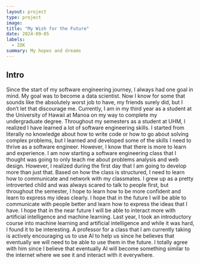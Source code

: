 ```yaml
---
layout: project
type: project
image:
title: "My Wish for the Future"
date: 2024-09-05
labels:
  - IDK
summary: My hopes and dreams
---
```

## Intro
  Since the start of my software engineering journey, I always had one goal in mind. My goal was to become a data scientist. Now I know for some that sounds like the absolutely worst job to have, my friends surely did, but I don’t let that discourage me. Currently, I am in my third year as a student at the University of Hawaii at Manoa on my way to complete my undergraduate degree. Throughout my semesters as a student at UHM, I realized I have learned a lot of software engineering skills. I started from literally no knowledge about how to write code or how to go about solving complex problems, but I learned and developed some of the skills I need to thrive as a software engineer. However, I know that there is more to learn and experience.
	I am now starting a software engineering class that I thought was going to only teach me about problems analysis and web design. However, I realized during the first day that I am going to develop more than just that. Based on how the class is structured, I need to learn how to communicate and network with my classmates. I grew up as a pretty introverted child and was always scared to talk to people first, but throughout the semester, I hope to learn how to be more confident and learn to express my ideas clearly. I hope that in the future I will be able to communicate with people better and learn how to express the ideas that I have.
	I hope that in the near future I will be able to interact more with artificial intelligence and machine learning. Last year, I took an introductory course into machine learning and artificial intelligence and while it was hard, I found it to be interesting. A professor for a class that I am currently taking is actively encouraging us to use AI to help us since he believes that eventually we will need to be able to use them in the future. I totally agree with him since I believe that eventually AI will become something similar to the internet where we see it and interact with it everywhere. 
